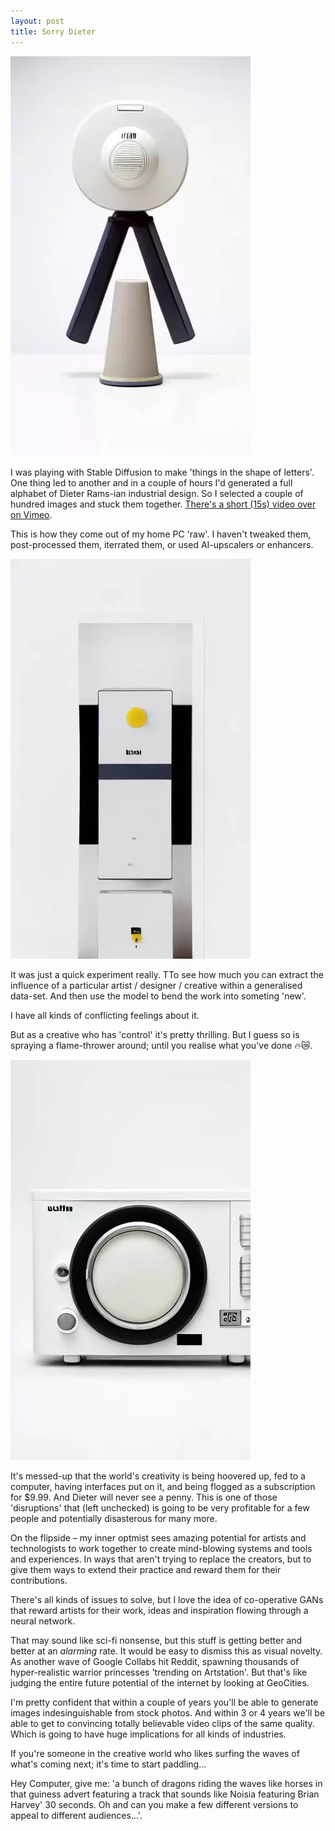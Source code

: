 ```yaml
---
layout: post
title: Sorry Dieter
---
```

<!-- ![sorry to you know who](/images/dieter/dieter1.gif) -->

![this is just a machine spewing...](/images/dieter/dieter1.webp)

I was playing with Stable Diffusion to make 'things in the shape of letters'. One thing led to another and in a couple of hours I'd generated a full alphabet of Dieter Rams-ian industrial design. So I selected a couple of hundred images and stuck them together. [There's a short (15s) video over on Vimeo](https://vimeo.com/745606590).

This is how they come out of my home PC 'raw'. I haven't tweaked them, post-processed them, iterrated them, or used AI-upscalers or enhancers.

<!-- ![sorry to you know who](/images/dieter/dieter2.gif) -->

![this is just a machine spewing...](/images/dieter/dieter3.webp)

It was just a quick experiment really. TTo see how much you can extract the influence of a particular artist / designer / creative within a generalised data-set. And then use the model to bend the work into someting 'new'.

I have all kinds of conflicting feelings about it.

But as a creative who has 'control' it's pretty thrilling. But I guess so is spraying a flame-thrower around; until you realise what you've done 🔥😿.

<!-- ![sorry to you know who](/images/dieter/dieter3.gif) -->

![this is just a machine spewing...](/images/dieter/dieter2.webp)

It's messed-up that the world's creativity is being hoovered up, fed to a computer, having interfaces put on it, and being flogged as a subscription for $9.99. And Dieter will never see a penny. This is one of those 'disruptions' that (left unchecked) is going to be very profitable for a few people and potentially disasterous for many more.

On the flipside – my inner optmist sees amazing potential for artists and technologists to work together to create mind-blowing systems and tools and experiences. In ways that aren't trying to replace the creators, but to give them ways to extend their practice and reward them for their contributions.

There's all kinds of issues to solve, but I love the idea of co-operative GANs that reward artists for their work, ideas and inspiration flowing through a neural network.

That may sound like sci-fi nonsense, but this stuff is getting better and better at an *alarming* rate. It would be easy to dismiss this as visual novelty. As another wave of Google Collabs hit Reddit, spawning thousands of hyper-realistic warrior princesses 'trending on Artstation'. But that's like judging the entire future potential of the internet by looking at GeoCities.

I'm pretty confident that within a couple of years you'll be able to generate images indesinguishable from stock photos. And within 3 or 4 years we'll be able to get to convincing totally believable video clips of the same quality. Which is going to have huge implications for all kinds of industries.

If you're someone in the creative world who likes surfing the waves of what's coming next; it's time to start paddling...

Hey Computer, give me: 'a bunch of dragons riding the waves like horses in that guiness advert featuring a track that sounds like Noisia featuring Brian Harvey' 30 seconds. Oh and can you make a few different versions to appeal to different audiences...'.
